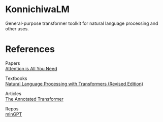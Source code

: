 # KonnichiwaLM
General-purpose transformer toolkit for natural language processing and other uses.

# References
Papers</br>
[Attention is All You Need](https://arxiv.org/abs/1706.03762)</br>

Textbooks</br>
[Natural Language Processing with Transformers (Revised Edition)](https://www.amazon.com.au/Natural-Language-Processing-Transformers-Revised/dp/1098136799)</br>

Articles</br>
[The Annotated Transformer](https://nlp.seas.harvard.edu/annotated-transformer/)

Repos</br>
[minGPT](https://github.com/karpathy/minGPT/tree/master)